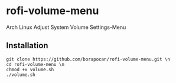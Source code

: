 # rofi-volume-menu
Arch Linux Adjust System Volume Settings-Menu

## Installation
```
git clone https://github.com/borapocan/rofi-volume-menu.git \n
cd rofi-volume-menu \n
chmod +x volume.sh
./volume.sh
```
